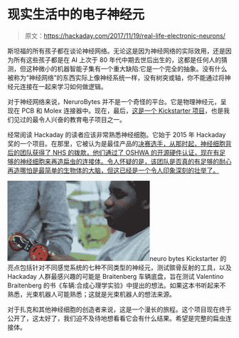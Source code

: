 # 现实生活中的电子神经元

> 原文：<https://hackaday.com/2017/11/19/real-life-electronic-neurons/>

斯坦福的所有孩子都在谈论神经网络。无论这是因为神经网络的实际效用，还是因为所有这些孩子都是在 AI 上次于 80 年代中期去世后出生的，这都是任何人的猜测，但这种微小的机器智能子集有一个重大缺陷:它是一个完全的抽象。没有什么被称为“神经网络”的东西实际上像神经系统一样，没有树突或轴，你不能通过将神经元连接在一起来学习如何做逻辑。

对于神经网络来说，NeruroBytes 并不是一个奇怪的平台。它是物理神经元，呈现在 PCB 和 Molex 连接器中。现在，最后，[这是一个 Kickstarter 项目](https://www.kickstarter.com/projects/neurotinker/neurobytes-electronic-neuron-simulators)，也是我们见过的最令人兴奋的教育电子项目之一。

经常阅读 Hackaday 的读者应该非常熟悉神经细胞。它始于 2015 年 Hackaday 奖的一个项目。在那里，它被认为是最佳产品的[决赛选手，从那时起，神经细胞背后的团队获得了 NHS 的拨款，他们通过了 OSHWA 的开源硬件认证，现在有足够的神经细胞来再造扁虫的连接体。令人怀疑的是，该团队是否真的有足够的耐心再造哪怕是最简单的生物体的大脑，但这已经是一个令人印象深刻的壮举了。](https://hackaday.io/list/7403-2015-best-product-finalists)

![](img/efdd90974b28a1c86939042868db9b61.png)neuro bytes Kickstarter 的亮点包括针对不同感觉系统的七种不同类型的神经元，测试髌骨反射的工具，以及 Hackaday 人群最感兴趣的可能是 Braitenberg 车辆底盘，旨在测试 Valentino Braitenberg 的书《车辆:合成心理学实验》中提出的想法。如果这本书听起来不熟悉，光束机器人可能熟悉；这就是光束机器人的想法来源。

对于扎克和其他神经细胞的创造者来说，这是一个漫长的旅程。这个项目现在终于公开了，这太好了，我们迫不及待地想看看它会有什么结果。希望是完整的扁虫连接体。
